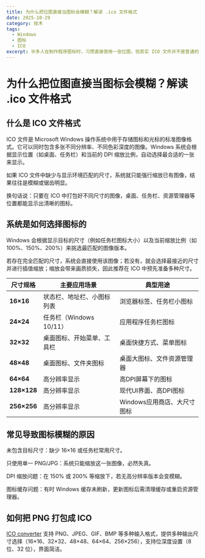 ```yaml
---
title: 为什么把位图直接当图标会模糊？解读 .ico 文件格式
date: 2025-10-29
category: 技术
tags:
  - Windows
  - 图标
  - ICO
excerpt: 许多人在制作程序图标时，习惯直接使用一张位图，但其实 ICO 文件并不是普通的图片格式，而是一个"图像容器"。本文深入解析 ICO 格式的工作原理。
---
```


# 为什么把位图直接当图标会模糊？解读 .ico 文件格式

## 什么是 ICO 文件格式

ICO 文件是 Microsoft Windows 操作系统中用于存储图标和光标的标准图像格式。它可以同时包含多张不同分辨率、不同色彩深度的图像。Windows 系统会根据显示位置（如桌面、任务栏）和当前的 DPI 缩放比例，自动选择最合适的一张来显示。

如果 ICO 文件中缺少与显示环境匹配的尺寸，系统就只能强行缩放已有图像，结果往往是模糊或锯齿明显。

换句话说：只要在 ICO 中打包好不同尺寸的图像，桌面、任务栏、资源管理器等位置都能显示出清晰的图标。

## 系统是如何选择图标的

Windows 会根据显示目标的尺寸（例如任务栏图标大小）以及当前缩放比例（如 100%、150%、200%）来挑选最匹配的图像版本。

若存在完全匹配的尺寸，系统会直接使用该图像；若没有，就会选择最接近的尺寸并进行插值缩放；缩放会带来画质损失，因此推荐在 ICO 中预先准备多种尺寸。

| 尺寸规格 | 主要应用场景 | 典型用途 |
|-----------|----------------|------------|
| **16×16** | 状态栏、地址栏、小图标列表 | 浏览器标签、任务栏小图标 |
| **24×24** | 任务栏（Windows 10/11） | 应用程序任务栏图标 |
| **32×32** | 桌面图标、开始菜单、工具栏 | 桌面快捷方式、菜单图标 |
| **48×48** | 桌面图标、文件夹图标 | 桌面大图标、文件资源管理器 |
| **64×64** | 高分辨率显示 | 高DPI屏幕下的图标 |
| **128×128** | 高分辨率显示 | 现代UI界面、高DPI图标 |
| **256×256** | 高分辨率显示 | Windows应用商店、大尺寸图标 |

## 常见导致图标模糊的原因

未包含目标尺寸：缺少 16×16 或任务栏常用尺寸。

只使用单一 PNG/JPG：系统只能缩放这一张图像，必然失真。

DPI 缩放问题：在 150% 或 200% 等缩放下，若无高分辨率版本会变模糊。

图标缓存问题：有时 Windows 缓存未刷新，更新图标后需清理缓存或重启资源管理器。

## 如何把 PNG 打包成 ICO

[ICO converter](https://www.icoconverter.com/) 支持 PNG、JPEG、GIF、BMP 等多种输入格式，提供多种输出尺寸选择（16×16、32×32、48×48、64×64、256×256），支持位深度设置（8 位、32 位），界面简洁。

